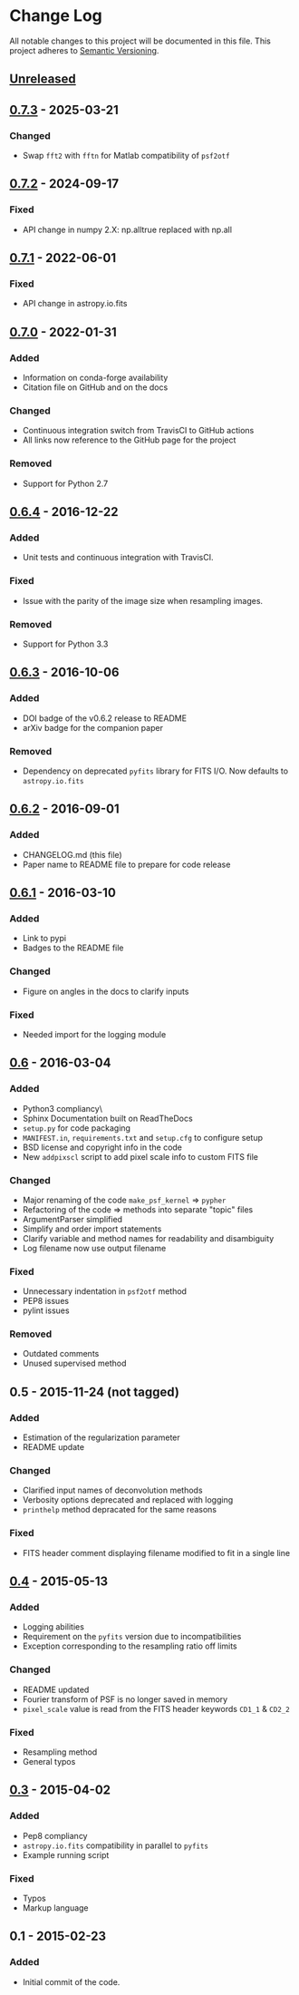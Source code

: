 # Change Log

All notable changes to this project will be documented in this file.
This project adheres to [Semantic Versioning](http://semver.org/).

## [Unreleased]

## [0.7.3] - 2025-03-21

### Changed

- Swap `fft2` with `fftn` for Matlab compatibility of `psf2otf`

## [0.7.2] - 2024-09-17

### Fixed

- API change in numpy 2.X: np.alltrue replaced with np.all

## [0.7.1] - 2022-06-01

### Fixed

- API change in astropy.io.fits
  
## [0.7.0] - 2022-01-31

### Added

- Information on conda-forge availability
- Citation file on GitHub and on the docs

### Changed

- Continuous integration switch from TravisCI to GitHub actions
- All links now reference to the GitHub page for the project

### Removed

- Support for Python 2.7

## [0.6.4] - 2016-12-22

### Added

- Unit tests and continuous integration with TravisCI.

### Fixed

- Issue with the parity of the image size when resampling images.

### Removed

- Support for Python 3.3

## [0.6.3] - 2016-10-06

### Added

- DOI badge of the v0.6.2 release to README
- arXiv badge for the companion paper

### Removed

- Dependency on deprecated `pyfits` library for FITS I/O.
Now defaults to `astropy.io.fits`

## [0.6.2] - 2016-09-01

### Added

- CHANGELOG.md (this file)
- Paper name to README file to prepare for code release

## [0.6.1] - 2016-03-10

### Added

- Link to pypi
- Badges to the README file

### Changed

- Figure on angles in the docs to clarify inputs

### Fixed

- Needed import for the logging module

## [0.6] - 2016-03-04

### Added

- Python3 compliancy\
- Sphinx Documentation built on ReadTheDocs
- `setup.py` for code packaging
- `MANIFEST.in`, `requirements.txt` and `setup.cfg` to configure setup
- BSD license and copyright info in the code
- New `addpixscl` script to add pixel scale info to custom FITS file

### Changed

- Major renaming of the code `make_psf_kernel` => `pypher`
- Refactoring of the code => methods into separate "topic" files
- ArgumentParser simplified
- Simplify and order import statements
- Clarify variable and method names for readability and disambiguity
- Log filename now use output filename

### Fixed

- Unnecessary indentation in `psf2otf` method
- PEP8 issues
- pylint issues

### Removed

- Outdated comments
- Unused supervised method

## 0.5 - 2015-11-24 (not tagged)

### Added

- Estimation of the regularization parameter
- README update

### Changed

- Clarified input names of deconvolution methods
- Verbosity options deprecated and replaced with logging
- `printhelp` method depracated for the same reasons

### Fixed

- FITS header comment displaying filename modified to fit in a single line

## [0.4] - 2015-05-13

### Added

- Logging abilities
- Requirement on the `pyfits` version due to incompatibilities
- Exception corresponding to the resampling ratio off limits

### Changed

- README updated
- Fourier transform of PSF is no longer saved in memory
- `pixel_scale` value is read from the FITS header keywords `CD1_1` & `CD2_2`

### Fixed

- Resampling method
- General typos

## [0.3] - 2015-04-02

### Added

- Pep8 compliancy
- `astropy.io.fits` compatibility in parallel to `pyfits`
- Example running script

### Fixed

- Typos
- Markup language

## 0.1 - 2015-02-23

### Added

- Initial commit of the code.

[Unreleased]: https://github.com/aboucaud/pypher/compare/v0.7.3...HEAD
[0.7.3]: https://github.com/aboucaud/pypher/compare/v0.7.2...v0.7.3
[0.7.2]: https://github.com/aboucaud/pypher/compare/v0.7.1...v0.7.2
[0.7.1]: https://github.com/aboucaud/pypher/compare/v0.7.0...v0.7.1
[0.7.0]: https://github.com/aboucaud/pypher/compare/v0.6.4...v0.7.0
[0.6.4]: https://github.com/aboucaud/pypher/compare/v0.6.3...v0.6.4
[0.6.3]: https://github.com/aboucaud/pypher/compare/v0.6.2...v0.6.3
[0.6.2]: https://github.com/aboucaud/pypher/compare/v0.6.1...v0.6.2
[0.6.1]: https://github.com/aboucaud/pypher/compare/v0.6...v0.6.1
[0.6]: https://github.com/aboucaud/pypher/compare/v0.4...v0.6
[0.4]: https://github.com/aboucaud/pypher/compare/v0.3...v0.4
[0.3]: https://github.com/aboucaud/pypher/compare/v0.1...v0.3
